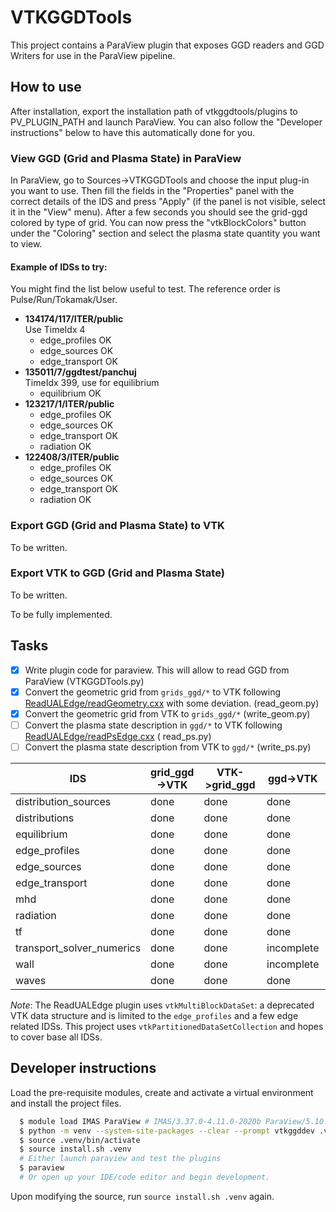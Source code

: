 # VTKGGDTools

This project contains a ParaView plugin that exposes GGD readers and
GGD Writers for use in the ParaView pipeline.

## How to use

After installation, export the installation path of
vtkggdtools/plugins to PV_PLUGIN_PATH and launch ParaView. You can
also follow the "Developer instructions" below to have this
automatically done for you.

### View GGD (Grid and Plasma State) in ParaView

In ParaView, go to Sources->VTKGGDTools and choose the input plug-in
you want to use. Then fill the fields in the "Properties" panel with
the correct details of the IDS and press "Apply" (if the panel is not
visible, select it in the "View" menu). After a few seconds you should
see the grid-ggd colored by type of grid. You can now press the
"vtkBlockColors" button under the "Coloring" section and select the
plasma state quantity you want to view.

#### Example of IDSs to try:

You might find the list below useful to test. The reference order is
Pulse/Run/Tokamak/User.

- **134174/117/ITER/public**<br>
  Use TimeIdx 4
  - edge_profiles OK
  - edge_sources OK
  - edge_transport OK
- **135011/7/ggdtest/panchuj**<br>
  TimeIdx 399, use for equilibrium
  - equilibrium OK
- **123217/1/ITER/public**<br>
  - edge_profiles OK
  - edge_sources OK
  - edge_transport OK
  - radiation OK
- **122408/3/ITER/public**<br>
  - edge_profiles OK
  - edge_sources OK
  - edge_transport OK
  - radiation OK

### Export GGD (Grid and Plasma State) to VTK

To be written.

### Export VTK to GGD (Grid and Plasma State)

To be written.

To be fully implemented.

## Tasks

- [x] Write plugin code for paraview. This will allow to read GGD from ParaView (VTKGGDTools.py)
- [x] Convert the geometric grid from `grids_ggd/*` to VTK
  following [ReadUALEdge/readGeometry.cxx](https://git.iter.org/projects/BND/repos/solps-gui/browse/src/plugins/paraview/readGmtryEdge.cxx)
  with some deviation. (read_geom.py)
- [x] Convert the geometric grid from VTK to `grids_ggd/*` (write_geom.py)
- [ ] Convert the plasma state description in `ggd/*` to VTK
  following [ReadUALEdge/readPsEdge.cxx](https://git.iter.org/projects/BND/repos/solps-gui/browse/src/plugins/paraview/readPsEdge.cxx) (
  read_ps.py)
- [ ] Convert the plasma state description from VTK to `ggd/*` (write_ps.py)

|IDS|  grid_ggd->VTK| VTK->grid_ggd| ggd->VTK| VTK->ggd|
|---|---|---|---|---|
|distribution_sources|done|done|done|n/a
|distributions | done |done|done|n/a
|equilibrium| done |done|done|done
|edge_profiles| done  |done|done|n/a
|edge_sources| done  |done|done|n/a
|edge_transport| done  |done|done|n/a
|mhd| done  |done|done|n/a
|radiation| done  |done|done|n/a
|tf| done  |done|done|n/a
|transport_solver_numerics| done  |done|incomplete|n/a
|wall| done  |done|incomplete|n/a
|waves| done  |done|done|n/a

*Note*: The ReadUALEdge plugin uses `vtkMultiBlockDataSet`: a
deprecated VTK data structure and is limited to the `edge_profiles`
and a few edge related IDSs. This project uses
`vtkPartitionedDataSetCollection` and hopes to cover base all IDSs.

## Developer instructions

Load the pre-requisite modules, create and activate a virtual environment and install
the project files.

```bash
  $ module load IMAS ParaView # IMAS/3.37.0-4.11.0-2020b ParaView/5.10.0-intel-2020b-mpi
  $ python -m venv --system-site-packages --clear --prompt vtkggddev .venv
  $ source .venv/bin/activate
  $ source install.sh .venv
  # Either launch paraview and test the plugins
  $ paraview
  # Or open up your IDE/code editor and begin development.
```
Upon modifying the source, run `source install.sh .venv` again.
